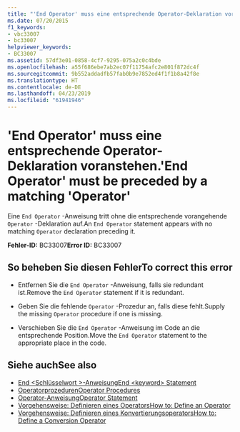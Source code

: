 ```yaml
---
title: "'End Operator' muss eine entsprechende Operator-Deklaration voranstehen."
ms.date: 07/20/2015
f1_keywords:
- vbc33007
- bc33007
helpviewer_keywords:
- BC33007
ms.assetid: 57df3e01-0858-4cf7-9295-075a2c0c4bde
ms.openlocfilehash: a55f686ebe7ab2ec07f11754afc2e801f872dc4f
ms.sourcegitcommit: 9b552addadfb57fab0b9e7852ed4f1f1b8a42f8e
ms.translationtype: HT
ms.contentlocale: de-DE
ms.lasthandoff: 04/23/2019
ms.locfileid: "61941946"
---
```

# <a name="end-operator-must-be-preceded-by-a-matching-operator"></a><span data-ttu-id="b33fb-102">'End Operator' muss eine entsprechende Operator-Deklaration voranstehen.</span><span class="sxs-lookup"><span data-stu-id="b33fb-102">'End Operator' must be preceded by a matching 'Operator'</span></span>
<span data-ttu-id="b33fb-103">Eine `End Operator` -Anweisung tritt ohne die entsprechende vorangehende `Operator` -Deklaration auf.</span><span class="sxs-lookup"><span data-stu-id="b33fb-103">An `End Operator` statement appears with no matching `Operator` declaration preceding it.</span></span>  
  
 <span data-ttu-id="b33fb-104">**Fehler-ID:** BC33007</span><span class="sxs-lookup"><span data-stu-id="b33fb-104">**Error ID:** BC33007</span></span>  
  
## <a name="to-correct-this-error"></a><span data-ttu-id="b33fb-105">So beheben Sie diesen Fehler</span><span class="sxs-lookup"><span data-stu-id="b33fb-105">To correct this error</span></span>  
  
- <span data-ttu-id="b33fb-106">Entfernen Sie die `End Operator` -Anweisung, falls sie redundant ist.</span><span class="sxs-lookup"><span data-stu-id="b33fb-106">Remove the `End Operator` statement if it is redundant.</span></span>  
  
- <span data-ttu-id="b33fb-107">Geben Sie die fehlende `Operator` -Prozedur an, falls diese fehlt.</span><span class="sxs-lookup"><span data-stu-id="b33fb-107">Supply the missing `Operator` procedure if one is missing.</span></span>  
  
- <span data-ttu-id="b33fb-108">Verschieben Sie die `End Operator` -Anweisung im Code an die entsprechende Position.</span><span class="sxs-lookup"><span data-stu-id="b33fb-108">Move the `End Operator` statement to the appropriate place in the code.</span></span>  
  
## <a name="see-also"></a><span data-ttu-id="b33fb-109">Siehe auch</span><span class="sxs-lookup"><span data-stu-id="b33fb-109">See also</span></span>

- [<span data-ttu-id="b33fb-110">End \<Schlüsselwort >-Anweisung</span><span class="sxs-lookup"><span data-stu-id="b33fb-110">End \<keyword> Statement</span></span>](../../visual-basic/language-reference/statements/end-keyword-statement.md)
- [<span data-ttu-id="b33fb-111">Operatorprozeduren</span><span class="sxs-lookup"><span data-stu-id="b33fb-111">Operator Procedures</span></span>](../../visual-basic/programming-guide/language-features/procedures/operator-procedures.md)
- [<span data-ttu-id="b33fb-112">Operator-Anweisung</span><span class="sxs-lookup"><span data-stu-id="b33fb-112">Operator Statement</span></span>](../../visual-basic/language-reference/statements/operator-statement.md)
- [<span data-ttu-id="b33fb-113">Vorgehensweise: Definieren eines Operators</span><span class="sxs-lookup"><span data-stu-id="b33fb-113">How to: Define an Operator</span></span>](../../visual-basic/programming-guide/language-features/procedures/how-to-define-an-operator.md)
- [<span data-ttu-id="b33fb-114">Vorgehensweise: Definieren eines Konvertierungsoperators</span><span class="sxs-lookup"><span data-stu-id="b33fb-114">How to: Define a Conversion Operator</span></span>](../../visual-basic/programming-guide/language-features/procedures/how-to-define-a-conversion-operator.md)

